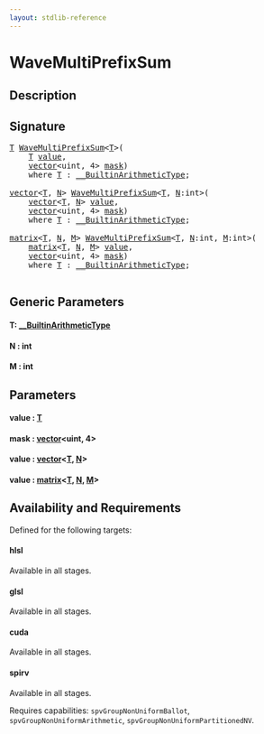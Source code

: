 ```yaml
---
layout: stdlib-reference
---
```


# WaveMultiPrefixSum

## Description





## Signature 

<pre>
<a href="wavemultiprefixsum-049f.html#typeparam-T" class="code_type">T</a> <a href="wavemultiprefixsum-049f.html">WaveMultiPrefixSum</a>&lt;<a href="wavemultiprefixsum-049f.html#typeparam-T" class="code_type">T</a>&gt;(
    <a href="wavemultiprefixsum-049f.html#typeparam-T" class="code_type">T</a> <a href="wavemultiprefixsum-049f.html#decl-value" class="code_param">value</a>,
    <a href="../types/vector/index.html" class="code_type">vector</a>&lt;<span class="code_keyword">uint</span>, 4&gt; <a href="wavemultiprefixsum-049f.html#decl-mask" class="code_param">mask</a>)
    <span class='code_keyword'>where</span> <a href="wavemultiprefixsum-049f.html#typeparam-T" class="code_type">T</a> : <a href="../interfaces/0_builtinarithmetictype-029j/index.html" class="code_type">__BuiltinArithmeticType</a>;

<a href="../types/vector/index.html" class="code_type">vector</a>&lt;<a href="wavemultiprefixsum-049f.html#typeparam-T" class="code_type">T</a>, <a href="wavemultiprefixsum-049f.html#decl-N" class="code_var">N</a>&gt; <a href="wavemultiprefixsum-049f.html">WaveMultiPrefixSum</a>&lt;<a href="wavemultiprefixsum-049f.html#typeparam-T" class="code_type">T</a>, <a href="wavemultiprefixsum-049f.html#decl-N" class="code_var">N</a>:<span class="code_keyword">int</span>&gt;(
    <a href="../types/vector/index.html" class="code_type">vector</a>&lt;<a href="wavemultiprefixsum-049f.html#typeparam-T" class="code_type">T</a>, <a href="wavemultiprefixsum-049f.html#decl-N" class="code_var">N</a>&gt; <a href="wavemultiprefixsum-049f.html#decl-value" class="code_param">value</a>,
    <a href="../types/vector/index.html" class="code_type">vector</a>&lt;<span class="code_keyword">uint</span>, 4&gt; <a href="wavemultiprefixsum-049f.html#decl-mask" class="code_param">mask</a>)
    <span class='code_keyword'>where</span> <a href="wavemultiprefixsum-049f.html#typeparam-T" class="code_type">T</a> : <a href="../interfaces/0_builtinarithmetictype-029j/index.html" class="code_type">__BuiltinArithmeticType</a>;

<a href="../types/matrix/index.html" class="code_type">matrix</a>&lt;<a href="wavemultiprefixsum-049f.html#typeparam-T" class="code_type">T</a>, <a href="wavemultiprefixsum-049f.html#decl-N" class="code_var">N</a>, <a href="wavemultiprefixsum-049f.html#decl-M" class="code_var">M</a>&gt; <a href="wavemultiprefixsum-049f.html">WaveMultiPrefixSum</a>&lt;<a href="wavemultiprefixsum-049f.html#typeparam-T" class="code_type">T</a>, <a href="wavemultiprefixsum-049f.html#decl-N" class="code_var">N</a>:<span class="code_keyword">int</span>, <a href="wavemultiprefixsum-049f.html#decl-M" class="code_var">M</a>:<span class="code_keyword">int</span>&gt;(
    <a href="../types/matrix/index.html" class="code_type">matrix</a>&lt;<a href="wavemultiprefixsum-049f.html#typeparam-T" class="code_type">T</a>, <a href="wavemultiprefixsum-049f.html#decl-N" class="code_var">N</a>, <a href="wavemultiprefixsum-049f.html#decl-M" class="code_var">M</a>&gt; <a href="wavemultiprefixsum-049f.html#decl-value" class="code_param">value</a>,
    <a href="../types/vector/index.html" class="code_type">vector</a>&lt;<span class="code_keyword">uint</span>, 4&gt; <a href="wavemultiprefixsum-049f.html#decl-mask" class="code_param">mask</a>)
    <span class='code_keyword'>where</span> <a href="wavemultiprefixsum-049f.html#typeparam-T" class="code_type">T</a> : <a href="../interfaces/0_builtinarithmetictype-029j/index.html" class="code_type">__BuiltinArithmeticType</a>;

</pre>

## Generic Parameters

####  <a id="typeparam-T"></a>T: [\_\_BuiltinArithmeticType](../interfaces/0_builtinarithmetictype-029j/index.html)
####  <a id="decl-N"></a>N  : int
####  <a id="decl-M"></a>M  : int

## Parameters

####  <a id="decl-value"></a>value  : [T](wavemultiprefixsum-049f.html#typeparam-T)
####  <a id="decl-mask"></a>mask  : [vector](../types/vector/index.html)\<uint, 4\>
####  <a id="decl-value"></a>value  : [vector](../types/vector/index.html)\<[T](../types/vector/index.html#typeparam-T), [N](../types/vector/index.html#decl-N)\>
####  <a id="decl-value"></a>value  : [matrix](../types/matrix/index.html)\<[T](.html), [N](../types/matrix/index.html#decl-N), [M](../types/matrix/index.html#decl-M)\>

## Availability and Requirements

Defined for the following targets:

#### hlsl
Available in all stages.

#### glsl
Available in all stages.

#### cuda
Available in all stages.

#### spirv
Available in all stages.

Requires capabilities: `spvGroupNonUniformBallot`, `spvGroupNonUniformArithmetic`, `spvGroupNonUniformPartitionedNV`.



